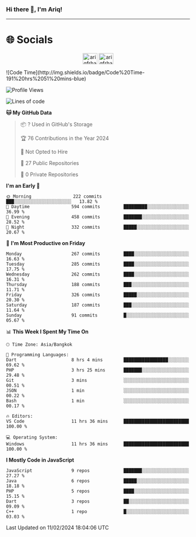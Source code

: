 ### Hi there 👋, I'm Ariq!
<hr>
<h1 align="">🌐 Socials</h1>
<p align="center">
<a href="https://www.linkedin.com/in/ariqfarhan/" target="blank"><img align="center" src="https://raw.githubusercontent.com/rahuldkjain/github-profile-readme-generator/master/src/images/icons/Social/linked-in-alt.svg" alt="ariqfrhan" height="30" width="40" /></a>
<a href="https://instagram.com/ariqfrhan" target="blank"><img align="center" src="https://raw.githubusercontent.com/rahuldkjain/github-profile-readme-generator/master/src/images/icons/Social/instagram.svg" alt="ariqfrhan" height="30" width="40" /></a>
</p>
<!--START_SECTION:waka-->
![Code Time](http://img.shields.io/badge/Code%20Time-191%20hrs%2051%20mins-blue)

![Profile Views](http://img.shields.io/badge/Profile%20Views-107-blue)

![Lines of code](https://img.shields.io/badge/From%20Hello%20World%20I%27ve%20Written-8.5%20million%20lines%20of%20code-blue)

**🐱 My GitHub Data** 

> 📦 ? Used in GitHub's Storage 
 > 
> 🏆 76 Contributions in the Year 2024
 > 
> 🚫 Not Opted to Hire
 > 
> 📜 27 Public Repositories 
 > 
> 🔑 0 Private Repositories 
 > 
**I'm an Early 🐤** 

```text
🌞 Morning                222 commits         ███░░░░░░░░░░░░░░░░░░░░░░   13.82 % 
🌆 Daytime                594 commits         █████████░░░░░░░░░░░░░░░░   36.99 % 
🌃 Evening                458 commits         ███████░░░░░░░░░░░░░░░░░░   28.52 % 
🌙 Night                  332 commits         █████░░░░░░░░░░░░░░░░░░░░   20.67 % 
```
📅 **I'm Most Productive on Friday** 

```text
Monday                   267 commits         ████░░░░░░░░░░░░░░░░░░░░░   16.63 % 
Tuesday                  285 commits         ████░░░░░░░░░░░░░░░░░░░░░   17.75 % 
Wednesday                262 commits         ████░░░░░░░░░░░░░░░░░░░░░   16.31 % 
Thursday                 188 commits         ███░░░░░░░░░░░░░░░░░░░░░░   11.71 % 
Friday                   326 commits         █████░░░░░░░░░░░░░░░░░░░░   20.30 % 
Saturday                 187 commits         ███░░░░░░░░░░░░░░░░░░░░░░   11.64 % 
Sunday                   91 commits          █░░░░░░░░░░░░░░░░░░░░░░░░   05.67 % 
```


📊 **This Week I Spent My Time On** 

```text
🕑︎ Time Zone: Asia/Bangkok

💬 Programming Languages: 
Dart                     8 hrs 4 mins        █████████████████░░░░░░░░   69.62 % 
PHP                      3 hrs 25 mins       ███████░░░░░░░░░░░░░░░░░░   29.48 % 
Git                      3 mins              ░░░░░░░░░░░░░░░░░░░░░░░░░   00.51 % 
JSON                     1 min               ░░░░░░░░░░░░░░░░░░░░░░░░░   00.22 % 
Bash                     1 min               ░░░░░░░░░░░░░░░░░░░░░░░░░   00.17 % 

🔥 Editors: 
VS Code                  11 hrs 36 mins      █████████████████████████   100.00 % 

💻 Operating System: 
Windows                  11 hrs 36 mins      █████████████████████████   100.00 % 
```

**I Mostly Code in JavaScript** 

```text
JavaScript               9 repos             ███████░░░░░░░░░░░░░░░░░░   27.27 % 
Java                     6 repos             █████░░░░░░░░░░░░░░░░░░░░   18.18 % 
PHP                      5 repos             ████░░░░░░░░░░░░░░░░░░░░░   15.15 % 
Dart                     3 repos             ██░░░░░░░░░░░░░░░░░░░░░░░   09.09 % 
C++                      1 repo              █░░░░░░░░░░░░░░░░░░░░░░░░   03.03 % 
```




 Last Updated on 11/02/2024 18:04:06 UTC
<!--END_SECTION:waka-->
